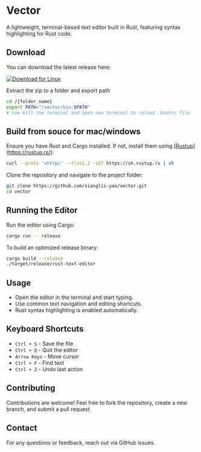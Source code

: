 # Vector

A lightweight, terminal-based text editor built in Rust, featuring syntax highlighting for Rust code.

## Download

You can download the latest release here:

[![Download for Linux ](https://img.shields.io/badge/Download-Linux-blue?style=for-the-badge&logo=linux)](https://github.com/user-attachments/files/19494030/vector.zip)

Extract the zip to a folder and export path
```sh
cd /{folder_name}
export PATH="/vector/bin:$PATH"
# now kill the terminal and open new terminal to reload .bashrc file
```

## Build from souce for mac/windows

Ensure you have Rust and Cargo installed. If not, install them using [[Rustup](https://rustup.rs/)](https://rustup.rs/):

```sh
curl --proto '=https' --tlsv1.2 -sSf https://sh.rustup.rs | sh
```

Clone the repository and navigate to the project folder:

```sh
git clone https://github.com/xianglii-yao/vector.git
cd vector
```

## Running the Editor

Run the editor using Cargo:

```sh
cargo run -- release
```

To build an optimized release binary:

```sh
cargo build --release
./target/release/rust-text-editor
```

## Usage

- Open the editor in the terminal and start typing.
- Use common text navigation and editing shortcuts.
- Rust syntax highlighting is enabled automatically.

## Keyboard Shortcuts

- `Ctrl + S` - Save the file
- `Ctrl + Q` - Quit the editor
- `Arrow Keys` - Move cursor
- `Ctrl + F` - Find text
- `Ctrl + Z` - Undo last action

## Contributing

Contributions are welcome! Feel free to fork the repository, create a new branch, and submit a pull request.

## Contact

For any questions or feedback, reach out via GitHub issues.
